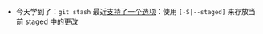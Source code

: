 - 今天学到了：`git stash` 最近[支持了一个选项](https://stackoverflow.com/questions/14759748/how-can-i-stash-only-staged-changes-in-git/70231955#70231955)：使用 `[-S|--staged]` 来存放当前 staged 中的更改